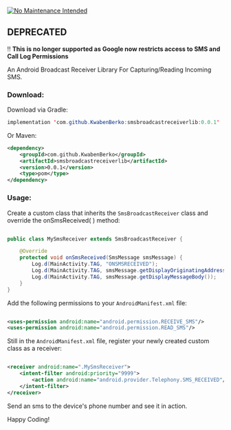 [![No Maintenance Intended](http://unmaintained.tech/badge.svg)](http://unmaintained.tech/)


## DEPRECATED
:bangbang: **This is no longer supported as Google now restricts access to SMS and Call Log Permissions**

An Android Broadcast Receiver Library For Capturing/Reading Incoming SMS.

### Download:

Download via Gradle:

```java
implementation 'com.github.KwabenBerko:smsbroadcastreceiverlib:0.0.1'
```

Or Maven:
```xml
<dependency>
    <groupId>com.github.KwabenBerko</groupId>
    <artifactId>smsbroadcastreceiverlib</artifactId>
    <version>0.0.1</version>
    <type>pom</type>
</dependency>
```

### Usage:
Create a custom class that inherits the `SmsBroadcastReceiver` class and override the onSmsReceived( ) method:

```java

public class MySmsReceiver extends SmsBroadcastReceiver {

    @Override
    protected void onSmsReceived(SmsMessage smsMessage) {
        Log.d(MainActivity.TAG, "ONSMSRECEIVED");
        Log.d(MainActivity.TAG, smsMessage.getDisplayOriginatingAddress());
        Log.d(MainActivity.TAG, smsMessage.getDisplayMessageBody());
    }
}

```


Add the following permissions to your `AndroidManifest.xml` file: 

```xml

<uses-permission android:name="android.permission.RECEIVE_SMS"/>
<uses-permission android:name="android.permission.READ_SMS"/>

```


Still in the `AndroidManifest.xml` file, register your newly created custom class as a receiver:

```xml

<receiver android:name=".MySmsReceiver">
    <intent-filter android:priority="9999">
        <action android:name="android.provider.Telephony.SMS_RECEIVED"/>
    </intent-filter>
</receiver>

```
Send an sms to the device's phone number and see it in action.


Happy Coding!
